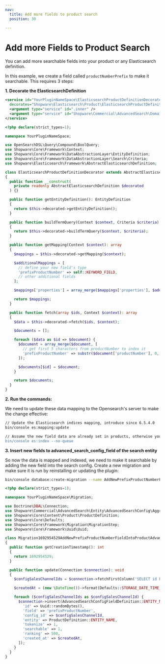 ```yaml
---
nav:
  title: Add more fields to product search
  position: 30

---
```


# Add more Fields to Product Search

You can add more searchable fields into your product or any Elasticsearch definition.

In this example, we create a field called `productNumberPrefix` to make it searchable. This requires 3 steps:

**1. Decorate the ElasticsearchDefinition**

```xml
<service id="YourPluginNameSpace\ElasticsearchProductDefinitionDecorator"
  decorates="Shopware\Elasticsearch\Product\ElasticsearchProductDefinition">
  <argument type="service" id=".inner" />
  <argument type="service" id="Shopware\Commercial\AdvancedSearch\Domain\Search\SearchLogic" />
</service>
```

```php
<?php declare(strict_types=1);

namespace YourPluginNameSpace;

use OpenSearchDSL\Query\Compound\BoolQuery;
use Shopware\Core\Framework\Context;
use Shopware\Core\Framework\DataAbstractionLayer\EntityDefinition;
use Shopware\Core\Framework\DataAbstractionLayer\Search\Criteria;
use Shopware\Elasticsearch\Framework\AbstractElasticsearchDefinition;

class ElasticsearchProductDefinitionDecorator extends AbstractElasticsearchDefinition
{
  public function __construct(
    private readonly AbstractElasticsearchDefinition $decorated
  ) {}

  public function getEntityDefinition(): EntityDefinition
  {
    return $this->decorated->getEntityDefinition();
  }

  public function buildTermQuery(Context $context, Criteria $criteria): BoolQuery
  {
    return $this->decorated->buildTermQuery($context, $criteria);
  }

  public function getMapping(Context $context): array
  {
    $mappings = $this->decorated->getMapping($context);

    $additionalMappings = [
      // define your new field's type
      'prefixProductNumber' => self::KEYWORD_FIELD,
      // other additional fields
    ];

    $mappings['properties'] = array_merge($mappings['properties'], $additionalMappings);

    return $mappings;
  }

  public function fetch(array $ids, Context $context): array
  {
    $data = $this->decorated->fetch($ids, $context);

    $documents = [];

    foreach ($data as $id => $document) {
      $document = array_merge($document, [
        // get first 5 characters from productNumber to index it
        'prefixProductNumber' => substr($document['productNumber'], 0, 5),
      ]);

      $documents[$id] = $document;
    }

    return $documents;
  }
}
```

**2. Run the commands:**

We need to update these data mapping to the Opensearch's server to make the change effective:

```bash
// Update the Elasticsearch indices mapping, introduce since 6.5.4.0
bin/console es:mapping:update

// Assume the new field data are already set in products, otherwise you don't need to reindex
bin/console es:index --no-queue
```

**3. Insert new fields to advanced_search_config_field of the search entity**

So now the data is mapped and indexed, we need to make it searchable by adding the new field into the search config. Create a new migration and make sure it is run by reinstalling or updating the plugin:

```bash
bin/console database:create-migration --name AddNewPrefixProductNumberFieldIntoProductAdvancedSearch --plugin YourPlugin
```

```php
<?php declare(strict_types=1);

namespace YourPluginNameSpace\Migration;

use Doctrine\DBAL\Connection;
use Shopware\Commercial\AdvancedSearch\Entity\AdvancedSearchConfig\Aggregate\AdvancedSearchConfigFieldDefinition;
use Shopware\Core\Content\Product\ProductDefinition;
use Shopware\Core\Defaults;
use Shopware\Core\Framework\Migration\MigrationStep;
use Shopware\Core\Framework\Uuid\Uuid;

class Migration1692954529AddNewPrefixProductNumberFieldIntoProductAdvancedSearch extends MigrationStep
{
  public function getCreationTimestamp(): int
  {
    return 1692954529;
  }

  public function update(Connection $connection): void
  {
    $configSalesChannelIds = $connection->fetchFirstColumn('SELECT id FROM advanced_search_config');

    $createdAt = (new \DateTime())->format(Defaults::STORAGE_DATE_TIME_FORMAT);

    foreach ($configSalesChannelIds as $configSalesChannelId) {
      $connection->insert(AdvancedSearchConfigFieldDefinition::ENTITY_NAME, [
        'id' => Uuid::randomBytes(),
        'field' => 'prefixProductNumber',
        'config_id' => $configSalesChannelId,
        'entity' => ProductDefinition::ENTITY_NAME,
        'tokenize' => 1,
        'searchable' => 1,
        'ranking' => 500,
        'created_at' => $createdAt,
      ]);
    }
  }
}
```
